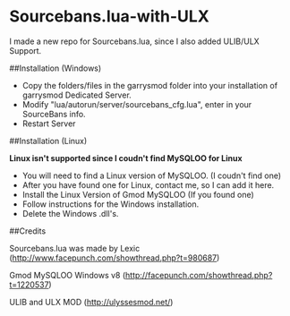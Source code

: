 Sourcebans.lua-with-ULX
=======================

I made a new repo for Sourcebans.lua, since I also added ULIB/ULX Support.

##Installation (Windows)

- Copy the folders/files in the garrysmod folder into your installation of garrysmod Dedicated Server.
- Modify "lua/autorun/server/sourcebans_cfg.lua", enter in your SourceBans info.
- Restart Server

##Installation (Linux)

**Linux isn't supported since I coudn't find MySQLOO for Linux**

- You will need to find a Linux version of MySQLOO. (I coudn't find one)
- After you have found one for Linux, contact me, so I can add it here.
- Install the Linux Version of Gmod MySQLOO (If you found one)
- Follow instructions for the Windows installation.
- Delete the Windows .dll's.

##Credits

Sourcebans.lua was made by Lexic (http://www.facepunch.com/showthread.php?t=980687)

Gmod MySQLOO Windows v8 (http://facepunch.com/showthread.php?t=1220537)

ULIB and ULX MOD (http://ulyssesmod.net/)
